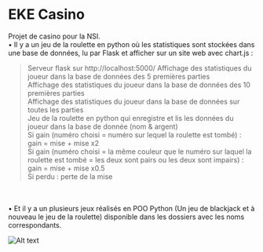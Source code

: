 # EKE Casino

Projet de casino pour la NSI. <br/>
• Il y a un jeu de la roulette en python où les statistiques sont stockées dans une base de données, lu par Flask et afficher sur un site web avec chart.js :

> Serveur flask sur http://localhost:5000/
> Affichage des statistiques du joueur dans la base de données des 5 premières parties <br/>
> Affichage des statistiques du joueur dans la base de données des 10 premières parties <br/>
> Affichage des statistiques du joueur dans la base de données sur toutes les parties <br/>
> Jeu de la roulette en python qui enregistre et lis les données du joueur dans la base de donnée (nom & argent) <br/>
> Si gain (numéro choisi = numéro sur lequel la roulette est tombé) : gain = mise + mise x2 <br/>
> Si gain (numéro choisi = la même couleur que le numéro sur laquel la roulette est tombé = les deux sont pairs ou les deux sont impairs) : gain = mise + mise x0.5 <br/>
> Si perdu : perte de la mise <br/>
<br/>
<br/>
• Et il y a un plusieurs jeux réalisés en POO Python (Un jeu de blackjack et à nouveau le jeu de la roulette) disponible dans les dossiers avec les noms correspondants. <br/>

![Alt text](http://image.noelshack.com/fichiers/2021/09/7/1615152862-eke-casino.png)

